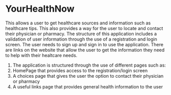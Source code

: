# YourHealthNow
This allows a user to get healthcare sources and information such as healthcare tips. This also provides a way for the user to locate and contact their physician or pharmacy. 
The structure of this application includes a validation of user information through the use of a registration and login screen. The user needs to sign up and sign in to use the application. There are links on the website that allow the user to get the information they need to help with their healtcare needs.
1. The application is structured through the use of different pages such as:
2. HomePage that provides access to the registration/login screen
3. A choices page that gives the user the option to contact their physician or pharmacy
4. A useful links page that provides general health information to the user
